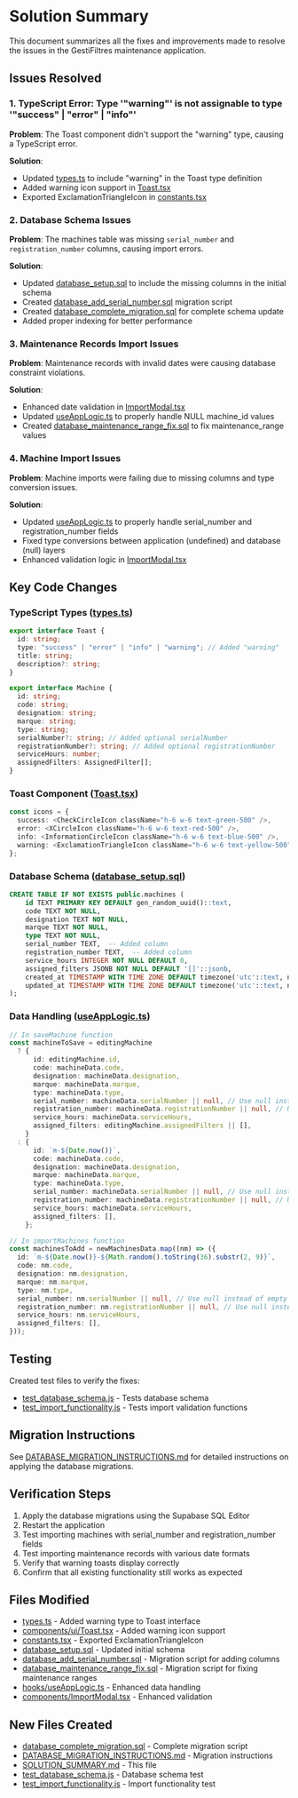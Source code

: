 # Solution Summary

This document summarizes all the fixes and improvements made to resolve the issues in the GestiFiltres maintenance application.

## Issues Resolved

### 1. TypeScript Error: Type '"warning"' is not assignable to type '"success" | "error" | "info"'

**Problem**: The Toast component didn't support the "warning" type, causing a TypeScript error.

**Solution**:

- Updated [types.ts](file:///c:/Users/Mohamed/Desktop/Coding/Maintenance-App-Gemini-Builder/frontend/types.ts) to include "warning" in the Toast type definition
- Added warning icon support in [Toast.tsx](file:///c:/Users/Mohamed/Desktop/Coding/Maintenance-App-Gemini-Builder/frontend/components/ui/Toast.tsx)
- Exported ExclamationTriangleIcon in [constants.tsx](file:///c:/Users/Mohamed/Desktop/Coding/Maintenance-App-Gemini-Builder/frontend/constants.tsx)

### 2. Database Schema Issues

**Problem**: The machines table was missing `serial_number` and `registration_number` columns, causing import errors.

**Solution**:

- Updated [database_setup.sql](file:///c:/Users/Mohamed/Desktop/Coding/Maintenance-App-Gemini-Builder/frontend/database_setup.sql) to include the missing columns in the initial schema
- Created [database_add_serial_number.sql](file:///c:/Users/Mohamed/Desktop/Coding/Maintenance-App-Gemini-Builder/frontend/database_add_serial_number.sql) migration script
- Created [database_complete_migration.sql](file:///c:/Users/Mohamed/Desktop/Coding/Maintenance-App-Gemini-Builder/frontend/database_complete_migration.sql) for complete schema update
- Added proper indexing for better performance

### 3. Maintenance Records Import Issues

**Problem**: Maintenance records with invalid dates were causing database constraint violations.

**Solution**:

- Enhanced date validation in [ImportModal.tsx](file:///c:/Users/Mohamed/Desktop/Coding/Maintenance-App-Gemini-Builder/frontend/components/ImportModal.tsx)
- Updated [useAppLogic.ts](file:///c:/Users/Mohamed/Desktop/Coding/Maintenance-App-Gemini-Builder/frontend/hooks/useAppLogic.ts) to properly handle NULL machine_id values
- Created [database_maintenance_range_fix.sql](file:///c:/Users/Mohamed/Desktop/Coding/Maintenance-App-Gemini-Builder/frontend/database_maintenance_range_fix.sql) to fix maintenance_range values

### 4. Machine Import Issues

**Problem**: Machine imports were failing due to missing columns and type conversion issues.

**Solution**:

- Updated [useAppLogic.ts](file:///c:/Users/Mohamed/Desktop/Coding/Maintenance-App-Gemini-Builder/frontend/hooks/useAppLogic.ts) to properly handle serial_number and registration_number fields
- Fixed type conversions between application (undefined) and database (null) layers
- Enhanced validation logic in [ImportModal.tsx](file:///c:/Users/Mohamed/Desktop/Coding/Maintenance-App-Gemini-Builder/frontend/components/ImportModal.tsx)

## Key Code Changes

### TypeScript Types ([types.ts](file:///c:/Users/Mohamed/Desktop/Coding/Maintenance-App-Gemini-Builder/frontend/types.ts))

```typescript
export interface Toast {
  id: string;
  type: "success" | "error" | "info" | "warning"; // Added "warning"
  title: string;
  description?: string;
}

export interface Machine {
  id: string;
  code: string;
  designation: string;
  marque: string;
  type: string;
  serialNumber?: string; // Added optional serialNumber
  registrationNumber?: string; // Added optional registrationNumber
  serviceHours: number;
  assignedFilters: AssignedFilter[];
}
```

### Toast Component ([Toast.tsx](file:///c:/Users/Mohamed/Desktop/Coding/Maintenance-App-Gemini-Builder/frontend/components/ui/Toast.tsx))

```typescript
const icons = {
  success: <CheckCircleIcon className="h-6 w-6 text-green-500" />,
  error: <XCircleIcon className="h-6 w-6 text-red-500" />,
  info: <InformationCircleIcon className="h-6 w-6 text-blue-500" />,
  warning: <ExclamationTriangleIcon className="h-6 w-6 text-yellow-500" />, // Added warning icon
};
```

### Database Schema ([database_setup.sql](file:///c:/Users/Mohamed/Desktop/Coding/Maintenance-App-Gemini-Builder/frontend/database_setup.sql))

```sql
CREATE TABLE IF NOT EXISTS public.machines (
    id TEXT PRIMARY KEY DEFAULT gen_random_uuid()::text,
    code TEXT NOT NULL,
    designation TEXT NOT NULL,
    marque TEXT NOT NULL,
    type TEXT NOT NULL,
    serial_number TEXT,  -- Added column
    registration_number TEXT,  -- Added column
    service_hours INTEGER NOT NULL DEFAULT 0,
    assigned_filters JSONB NOT NULL DEFAULT '[]'::jsonb,
    created_at TIMESTAMP WITH TIME ZONE DEFAULT timezone('utc'::text, now()) NOT NULL,
    updated_at TIMESTAMP WITH TIME ZONE DEFAULT timezone('utc'::text, now()) NOT NULL
);
```

### Data Handling ([useAppLogic.ts](file:///c:/Users/Mohamed/Desktop/Coding/Maintenance-App-Gemini-Builder/frontend/hooks/useAppLogic.ts))

```typescript
// In saveMachine function
const machineToSave = editingMachine
  ? {
      id: editingMachine.id,
      code: machineData.code,
      designation: machineData.designation,
      marque: machineData.marque,
      type: machineData.type,
      serial_number: machineData.serialNumber || null, // Use null instead of empty string
      registration_number: machineData.registrationNumber || null, // Use null instead of empty string
      service_hours: machineData.serviceHours,
      assigned_filters: editingMachine.assignedFilters || [],
    }
  : {
      id: `m-${Date.now()}`,
      code: machineData.code,
      designation: machineData.designation,
      marque: machineData.marque,
      type: machineData.type,
      serial_number: machineData.serialNumber || null, // Use null instead of empty string
      registration_number: machineData.registrationNumber || null, // Use null instead of empty string
      service_hours: machineData.serviceHours,
      assigned_filters: [],
    };

// In importMachines function
const machinesToAdd = newMachinesData.map((nm) => ({
  id: `m-${Date.now()}-${Math.random().toString(36).substr(2, 9)}`,
  code: nm.code,
  designation: nm.designation,
  marque: nm.marque,
  type: nm.type,
  serial_number: nm.serialNumber || null, // Use null instead of empty string
  registration_number: nm.registrationNumber || null, // Use null instead of empty string
  service_hours: nm.serviceHours,
  assigned_filters: [],
}));
```

## Testing

Created test files to verify the fixes:

- [test_database_schema.js](file:///c:/Users/Mohamed/Desktop/Coding/Maintenance-App-Gemini-Builder/frontend/test_database_schema.js) - Tests database schema
- [test_import_functionality.js](file:///c:/Users/Mohamed/Desktop/Coding/Maintenance-App-Gemini-Builder/frontend/test_import_functionality.js) - Tests import validation functions

## Migration Instructions

See [DATABASE_MIGRATION_INSTRUCTIONS.md](file:///c:/Users/Mohamed/Desktop/Coding/Maintenance-App-Gemini-Builder/frontend/DATABASE_MIGRATION_INSTRUCTIONS.md) for detailed instructions on applying the database migrations.

## Verification Steps

1. Apply the database migrations using the Supabase SQL Editor
2. Restart the application
3. Test importing machines with serial_number and registration_number fields
4. Test importing maintenance records with various date formats
5. Verify that warning toasts display correctly
6. Confirm that all existing functionality still works as expected

## Files Modified

- [types.ts](file:///c:/Users/Mohamed/Desktop/Coding/Maintenance-App-Gemini-Builder/frontend/types.ts) - Added warning type to Toast interface
- [components/ui/Toast.tsx](file:///c:/Users/Mohamed/Desktop/Coding/Maintenance-App-Gemini-Builder/frontend/components/ui/Toast.tsx) - Added warning icon support
- [constants.tsx](file:///c:/Users/Mohamed/Desktop/Coding/Maintenance-App-Gemini-Builder/frontend/constants.tsx) - Exported ExclamationTriangleIcon
- [database_setup.sql](file:///c:/Users/Mohamed/Desktop/Coding/Maintenance-App-Gemini-Builder/frontend/database_setup.sql) - Updated initial schema
- [database_add_serial_number.sql](file:///c:/Users/Mohamed/Desktop/Coding/Maintenance-App-Gemini-Builder/frontend/database_add_serial_number.sql) - Migration script for adding columns
- [database_maintenance_range_fix.sql](file:///c:/Users/Mohamed/Desktop/Coding/Maintenance-App-Gemini-Builder/frontend/database_maintenance_range_fix.sql) - Migration script for fixing maintenance ranges
- [hooks/useAppLogic.ts](file:///c:/Users/Mohamed/Desktop/Coding/Maintenance-App-Gemini-Builder/frontend/hooks/useAppLogic.ts) - Enhanced data handling
- [components/ImportModal.tsx](file:///c:/Users/Mohamed/Desktop/Coding/Maintenance-App-Gemini-Builder/frontend/components/ImportModal.tsx) - Enhanced validation

## New Files Created

- [database_complete_migration.sql](file:///c:/Users/Mohamed/Desktop/Coding/Maintenance-App-Gemini-Builder/frontend/database_complete_migration.sql) - Complete migration script
- [DATABASE_MIGRATION_INSTRUCTIONS.md](file:///c:/Users/Mohamed/Desktop/Coding/Maintenance-App-Gemini-Builder/frontend/DATABASE_MIGRATION_INSTRUCTIONS.md) - Migration instructions
- [SOLUTION_SUMMARY.md](file:///c:/Users/Mohamed/Desktop/Coding/Maintenance-App-Gemini-Builder/frontend/SOLUTION_SUMMARY.md) - This file
- [test_database_schema.js](file:///c:/Users/Mohamed/Desktop/Coding/Maintenance-App-Gemini-Builder/frontend/test_database_schema.js) - Database schema test
- [test_import_functionality.js](file:///c:/Users/Mohamed/Desktop/Coding/Maintenance-App-Gemini-Builder/frontend/test_import_functionality.js) - Import functionality test
